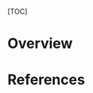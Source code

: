 [TOC]

# Overview


# References

[streaming-frameworks]: https://www.quora.com/What-are-the-differences-between-Apache-Spark-Storm-Heron-Samza-Flink-Beam-Apex
